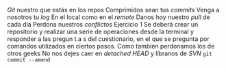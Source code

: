 *Git* nuestro que estás en los repos
Comprimidos sean tus *commits*
Venga a nosotros tu *log*
En el local como en el *remote*
Danos hoy nuestro *pull* de cada día
Perdona nuestros *conflictos*
Ejercicio 1
Se deberá crear un repositorio y realizar una serie de operaciones desde la terminal y responder
a las pregun t.a s del cuestionario, en el que se pregunta por comandos utilizados en ciertos pasos.
Como también perdonamos los de otros geeks
No nos dejes caer en *detached HEAD*
y líbranos de *SVN*
`git commit --amend`

